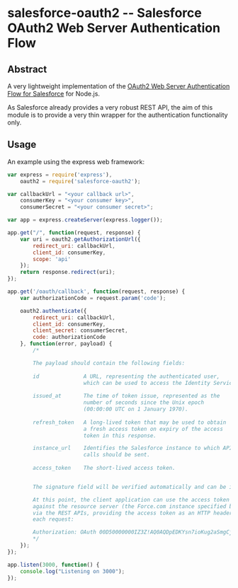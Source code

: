 # salesforce-oauth2 -- Salesforce OAuth2 Web Server Authentication Flow

## Abstract

A very lightweight implementation of the [OAuth2 Web Server Authentication Flow for Salesforce](http://wiki.developerforce.com/page/Digging_Deeper_into_OAuth_2.0_on_Force.com) for Node.js.

As Salesforce already provides a very robust REST API, the aim of this module is to provide a very thin wrapper for the authentication functionality only.

## Usage 

An example using the express web framework:

````javascript
var express = require('express'),
	oauth2 = require('salesforce-oauth2');

var callbackUrl = "<your callback url>",
	consumerKey = "<your consumer key>",
	consumerSecret = "<your consumer secret>";

var app = express.createServer(express.logger());

app.get("/", function(request, response) {
	var uri = oauth2.getAuthorizationUrl({
		redirect_uri: callbackUrl,
		client_id: consumerKey,
		scope: 'api'
	});
	return response.redirect(uri);
});

app.get('/oauth/callback', function(request, response) {
	var authorizationCode = request.param('code');

	oauth2.authenticate({
		redirect_uri: callbackUrl,
		client_id: consumerKey,
		client_secret: consumerSecret,
		code: authorizationCode
	}, function(error, payload) {
		/*

		The payload should contain the following fields:
		
		id 				A URL, representing the authenticated user,
						which can be used to access the Identity Service.
		
		issued_at		The time of token issue, represented as the 
						number of seconds since the Unix epoch
						(00:00:00 UTC on 1 January 1970).
		
		refresh_token	A long-lived token that may be used to obtain
						a fresh access token on expiry of the access 
						token in this response. 

		instance_url	Identifies the Salesforce instance to which API
						calls should be sent.
		
		access_token	The short-lived access token.


		The signature field will be verified automatically and can be ignored.

		At this point, the client application can use the access token to authorize requests 
		against the resource server (the Force.com instance specified by the instance URL) 
		via the REST APIs, providing the access token as an HTTP header in 
		each request:

		Authorization: OAuth 00D50000000IZ3Z!AQ0AQDpEDKYsn7ioKug2aSmgCjgrPjG...
		*/
	});	
});

app.listen(3000, function() {
	console.log("Listening on 3000");
});
````